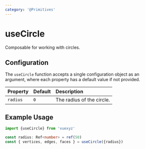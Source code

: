 ```yaml
---
category: '@Primitives'
---
```


<script setup>
    import UseCircleDemo from '../demo/components/useCircleDemo.vue';
</script>

# useCircle

Composable for working with circles.

<UseCircleDemo />

## Configuration

The `useCircle` function accepts a single configuration object as an argument, where each property has a default value
if not provided.

| Property | Default | Description               |
|:---------|:--------|:--------------------------|
| `radius` | `0`     | The radius of the circle. |

<!--@include: ./shared/config.md-->

## Example Usage

```ts
import {useCircle} from 'vuexyz'

const radius: Ref<number> = ref(50)
const { vertices, edges, faces } = useCircle({radius})
```

<!--@include: ./shared/return.md-->

